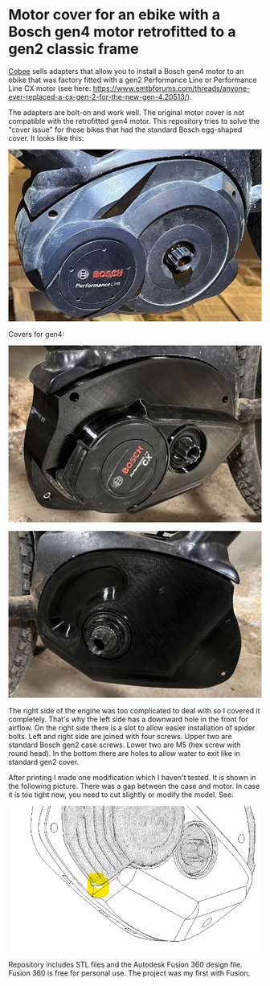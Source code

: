 # Motor cover for an ebike with a Bosch gen4 motor retrofitted to a gen2 classic frame
[Cobee](https://www.emtbforums.com/members/cobee.29868/) sells adapters that allow you to install a Bosch gen4 motor to an ebike that was factory fitted with a gen2 Performance Line or Performance Line CX motor (see here: https://www.emtbforums.com/threads/anyone-ever-replaced-a-cx-gen-2-for-the-new-gen-4.20513/).

The adapters are bolt-on and work well. The original motor cover is not compatible with the retrofitted gen4 motor. This repository tries to solve the "cover issue" for those bikes that had the standard Bosch egg-shaped cover. It looks like this:

![Bosch gen2 standard cover](img/bosch-gen2-standard-cover.jpg?raw=true "Bosch gen2 standard cover")

Covers for gen4:

![Cover gen4 left](img/bosch-gen4-on-gen2-frame-cover-left.jpg?raw=true "Cover gen4 on gen2 frame left")

![Cover gen4 right](img/bosch-gen4-on-gen2-frame-cover-right.jpg?raw=true "Cover gen4 on gen2 frame right")

The right side of the engine was too complicated to deal with so I covered it completely. That's why the left side has a downward hole in the front for airflow. On the right side there is a slot to allow easier installation of spider bolts. Left and right side are joined with four screws. Upper two are standard Bosch gen2 case screws. Lower two are M5 (hex screw with round head). In the bottom there are holes to allow water to exit like in standard gen2 cover.

After printing I made one modification which I haven't tested. It is shown in the following picture. There was a gap between the case and motor. In case it is too tight now, you need to cut slightly or modify the model. See:

![Untested modification](img/Untested-modification.jpg?raw=true "Untested modification")

Repository includes STL files and the Autodesk Fusion 360 design file. Fusion 360 is free for personal use. The project was my first with Fusion.

